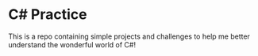 # C# Practice
This is a repo containing simple projects and challenges to help me better understand the wonderful world of C#!
